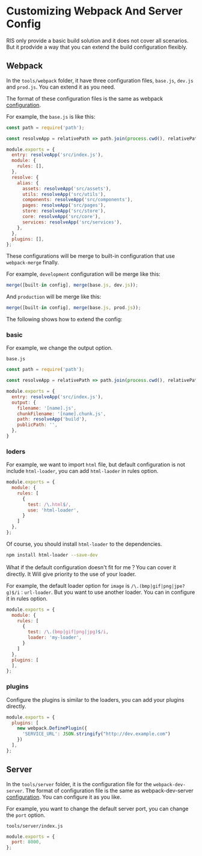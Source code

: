# Customizing Webpack And Server Config

RIS only provide a basic build solution and it does not cover all scenarios. But it prodvide a way that you can extend the build configuration flexibly.

## Webpack
In the `tools/webpack` folder, it have three configuration files, `base.js`, `dev.js` and `prod.js`. You can extend it as you need.

The format of these configuration files is the same as webpack [configuration](https://webpack.js.org/configuration/). 

For example, the `base.js` is like this:

```js
const path = require('path');

const resolveApp = relativePath => path.join(process.cwd(), relativePath);

module.exports = {
  entry: resolveApp('src/index.js'),
  module: {
    rules: [],
  },
  resolve: {
    alias: {
      assets: resolveApp('src/assets'),
      utils: resolveApp('src/utils'),
      components: resolveApp('src/components'),
      pages: resolveApp('src/pages'),
      store: resolveApp('src/store'),
      core: resolveApp('src/core'),
      services: resolveApp('src/services'),
    },
  },
  plugins: [],
};
```

These configurations will be merge to built-in configuration that use `webpack-merge` finally.

For example, `development` configuration will be merge like this:

```js
merge([built-in config], merge(base.js, dev.js));
```

And `production` will be merge like this:

```js
merge([built-in config], merge(base.js, prod.js));
```

The following shows how to extend the config:

### basic
For example, we change the output option.

`base.js`
```js
const path = require('path');

const resolveApp = relativePath => path.join(process.cwd(), relativePath);

module.exports = {
  entry: resolveApp('src/index.js'),
  output: {
    filename: '[name].js',
    chunkFilename: '[name].chunk.js',
    path: resolveApp('build'),
    publicPath: '',
  },
}
```

### loders

For example, we want to import `html` file, but default configuration is not include `html-loader`, you can add `html-laoder` in rules option.

```js
module.exports = {
  module: {
    rules: [
      {
        test: /\.html$/,
        use: 'html-loader',
      }
    ]
  },
};
```
Of course, you should install `html-loader` to the dependencies.

```bash
npm install html-loader --save-dev
```

What if the default configuration doesn't fit for me？You can cover it directly. It Will give priority to the use of your loader.

For example, the default loader option for `image` is `/\.(bmp|gif|png|jpe?g)$/i：url-loader`. But you want to use another loader. You can in configure it in rules option.

```js
module.exports = {
  module: {
    rules: [
      {
        test: /\.(bmp|gif|png|jpg)$/i,
        loader: 'my-loader',
      }
    ]
  },
  plugins: [
  ],
};
```

### plugins
Configure the plugins is similar to the loaders, you can add your plugins directly.

```js
module.exports = {
  plugins: [
    new webpack.DefinePlugin({
      'SERVICE_URL': JSON.stringify("http://dev.example.com")
    })
  ],
};
```

## Server

In the `tools/server` folder, it is the configuration file for the `webpack-dev-server`. The format of configuration file is the same as webpack-dev-server [configuration](https://webpack.js.org/configuration/dev-server/#devserver). You can configure it as you like.

For example, you want to change the default server port, you can change the `port` option.

`tools/server/index.js`

```js
module.exports = {
  port: 8000,
};
```

